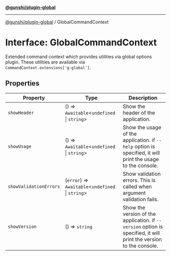 [**@gunshi/plugin-global**](../index.md)

---

[@gunshi/plugin-global](../index.md) / GlobalCommandContext

# Interface: GlobalCommandContext

Extended command context which provides utilities via global options plugin.
These utilities are available via `CommandContext.extensions['g:global']`.

## Properties

| Property                                                 | Type                                                | Description                                                                                                        |
| -------------------------------------------------------- | --------------------------------------------------- | ------------------------------------------------------------------------------------------------------------------ |
| <a id="showheader"></a> `showHeader`                     | () => `Awaitable`\<`undefined` \| `string`\>        | Show the header of the application.                                                                                |
| <a id="showusage"></a> `showUsage`                       | () => `Awaitable`\<`undefined` \| `string`\>        | Show the usage of the application. if `--help` option is specified, it will print the usage to the console.        |
| <a id="showvalidationerrors"></a> `showValidationErrors` | (`error`) => `Awaitable`\<`undefined` \| `string`\> | Show validation errors. This is called when argument validation fails.                                             |
| <a id="showversion"></a> `showVersion`                   | () => `string`                                      | Show the version of the application. if `--version` option is specified, it will print the version to the console. |
